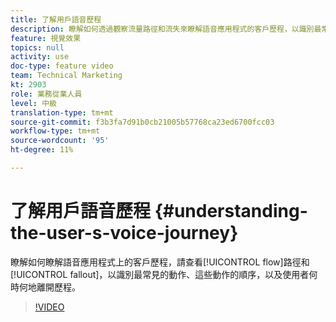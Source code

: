 ```yaml
---
title: 了解用戶語音歷程
description: 瞭解如何透過觀察流量路徑和流失來瞭解語音應用程式的客戶歷程，以識別最常見的動作、這些動作的順序，以及使用者何時何地離開歷程。
feature: 視覺效果
topics: null
activity: use
doc-type: feature video
team: Technical Marketing
kt: 2903
role: 業務從業人員
level: 中級
translation-type: tm+mt
source-git-commit: f3b3fa7d91b0cb21005b57768ca23ed6700fcc03
workflow-type: tm+mt
source-wordcount: '95'
ht-degree: 11%

---
```



# 了解用戶語音歷程 {#understanding-the-user-s-voice-journey}

瞭解如何瞭解語音應用程式上的客戶歷程，請查看[!UICONTROL flow]路徑和[!UICONTROL fallout]，以識別最常見的動作、這些動作的順序，以及使用者何時何地離開歷程。

>[!VIDEO](https://video.tv.adobe.com/v/27226/?quality=12)
